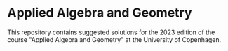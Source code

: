 # Applied Algebra and Geometry 
This repository contains suggested solutions for the 2023 edition of the course "Applied Algebra and Geometry" at the University of Copenhagen.
